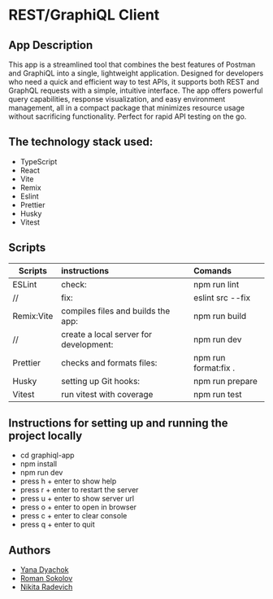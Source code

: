 # REST/GraphiQL Client

## App Description

This app is a streamlined tool that combines the best features of Postman and GraphiQL into a single, lightweight application. Designed for developers who need a quick and efficient way to test APIs, it supports both REST and GraphQL requests with a simple, intuitive interface. The app offers powerful query capabilities, response visualization, and easy environment management, all in a compact package that minimizes resource usage without sacrificing functionality. Perfect for rapid API testing on the go.

## The technology stack used:
   - TypeScript
   - React
   - Vite
   - Remix
   - Eslint
   - Prettier
   - Husky
   - Vitest

## Scripts
 Scripts                  |   instructions                         | Comands
--------------------------|:---------------------------------------|:-----------------------------
ESLint                    | check:                                 | npm run lint 
//                        | fix:                                   | eslint src --fix
Remix:Vite                | compiles files and builds the app:     | npm run build 
//                        | create a local server for development: | npm run dev 
Prettier                  | checks and formats files:              | npm run format:fix .
Husky                     | setting up Git hooks:                  | npm run prepare
Vitest                    | run vitest with coverage               | npm run test

## Instructions for setting up and running the project locally
- cd graphiql-app
- npm install
- npm run dev
- press h + enter to show help
- press r + enter to restart the server
- press u + enter to show server url
- press o + enter to open in browser
- press c + enter to clear console
- press q + enter to quit

## Authors
- [Yana Dyachok](https://github.com/yana-dyachok)
- [Roman Sokolov](https://github.com/rs0048)
- [Nikita Radevich](https://github.com/lonelybush)
